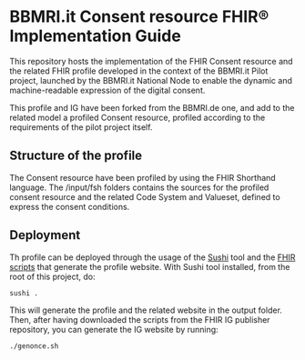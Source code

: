 

# BBMRI.it Consent resource FHIR® Implementation Guide
This repository hosts the implementation of the FHIR Consent resource and the related 
FHIR profile developed in the context of the BBMRI.it Pilot project, launched by the
BBMRI.it National Node to enable the dynamic and machine-readable expression of the 
digital consent.

This profile and IG have been forked from the BBMRI.de one, and add to the related model
a profiled Consent resource, profiled according to the requirements of the pilot project itself. 


## Structure of the profile 
The Consent resource have been profiled by using the FHIR Shorthand language. The /input/fsh
folders contains the sources for the profiled consent resource and the related Code System 
and Valueset, defined to express the consent conditions. 

## Deployment
Th profile can be deployed through the usage of the [Sushi](https://github.com/FHIR/sushi) tool and the [FHIR scripts](https://github.com/HL7/ig-publisher-scripts) that generate
the profile website. 
With Sushi tool installed, from the root of this project, do:

```
sushi .
``` 
This will generate the profile and the related website in the output folder. Then, after having 
downloaded the scripts from the FHIR IG publisher repository, you can generate the IG website by running:

```
./genonce.sh
```




